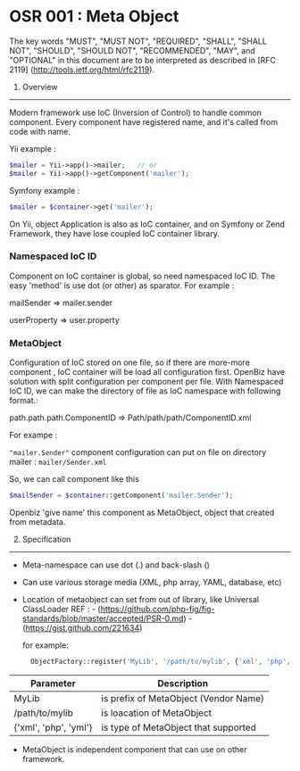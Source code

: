 OSR 001 : Meta Object
=====================
The key words "MUST", "MUST NOT", "REQUIRED", "SHALL", "SHALL NOT", "SHOULD", "SHOULD NOT", "RECOMMENDED", "MAY", and "OPTIONAL" in this document are to be interpreted as described in [RFC 2119] (http://tools.ietf.org/html/rfc2119).


1. Overview
-------------
Modern framework use IoC (Inversion of Control)  to handle common component.  Every component have registered name,  and it's called from code with name.

Yii example :
```php
$mailer = Yii->app()->mailer;   // or
$mailer = Yii->app()->getComponent('mailer');
```

Symfony example :
```php
$mailer = $container->get('mailer');
```

On Yii, object Application is also as IoC container, and on Symfony or Zend Framework, they have lose coupled IoC container library.

### Namespaced IoC ID

Component on IoC container is global, so need namespaced IoC ID. The easy 'method' is use dot (or other) as sparator. For example :

mailSender => mailer.sender

userProperty => user.property

### MetaObject

Configuration of IoC stored on one file, so if there are more-more component , IoC container will be load all configuration first. OpenBiz have solution with split configuration per component per file. With Namespaced IoC ID, we can make the directory of file as IoC namespace with following format.:

path.path.path.ComponentID => Path/path/path/ComponentID.xml

For exampe :

`"mailer.Sender"` component configuration can put on file on directory mailer : `mailer/Sender.xml`

So, we can call component like this 

```php
$mailSender = $container::getComponent('mailer.Sender');
```

Openbiz 'give name' this component as MetaObject, object that created from metadata.


2. Specification
-----------------

- Meta-namespace can use dot (.) and back-slash (\)
- Can use various storage media (XML, php array, YAML, database, etc)
- Location of metaobject can set from out of library, like Universal ClassLoader 
  REF : 
      - (https://github.com/php-fig/fig-standards/blob/master/accepted/PSR-0.md)
      - (https://gist.github.com/221634)

   for example:
   
   ```php
     ObjectFactory::register('MyLib', '/path/to/mylib', {'xml', 'php', 'yml'}  )
   ```   
   
| Parameter             | Description                           |
|-----------------------|---------------------------------------|
| MyLib                 | is prefix of MetaObject (Vendor Name) |
| /path/to/mylib        | is loacation of MetaObject            |
| {'xml', 'php', 'yml'} | is type of MetaObject that supported  |
        

- MetaObject is independent component that can use on other framework.
